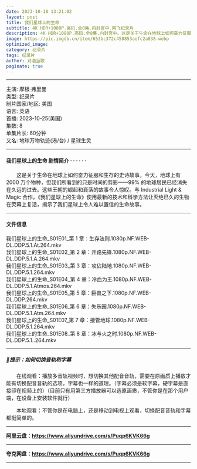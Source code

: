 ```yaml
---
date: 2023-10-18 13:21:02
layout: post
title: 我们星球上的生命
subtitle: 4K HDR+1080P.高码.全8集.内封官中.网飞纪录片
description: 4K HDR+1080P.高码.全8集.内封官中。这是关于生命在地球上如何奋力征服和生存的史诗故事。今天，地球上有 2000 万个物种，但我们所看到的只是时间的剪影——99% 的地球居民已经消失在久远的过去。这些王朝的崛起和衰落的故事令人惊叹...
image: https://pic.imgdb.cn/item/653bc372c458853aefc2a838.webp
optimized_image: 
category: 纪录片
tags: 纪录片
author: 对酒当歌
paginate: true
---
```


---

主演: 摩根·弗里曼  
类型: 纪录片  
制片国家/地区: 美国  
语言: 英语  
首播: 2023-10-25(美国)  
集数: 8  
单集片长: 60分钟  
又名: 地球万物轨迹(港/台) / 星球生灵  

---

#### 我们星球上的生命 剧情简介 · · · · · ·

　　这是关于生命在地球上如何奋力征服和生存的史诗故事。今天，地球上有 2000 万个物种，但我们所看到的只是时间的剪影——99% 的地球居民已经消失在久远的过去。这些王朝的崛起和衰落的故事令人惊叹。与 Industrial Light & Magic 合作，《我们星球上的生命》使用最新的技术和科学方法让灭绝已久的生物在荧幕上复活，揭示了我们星球上令人难以置信的生命故事。

---

#### 文件信息

我们星球上的生命_S01E01_第 1 章：生存法则.1080p.NF.WEB-DL.DDP.5.1.At.264.mkv  
我们星球上的生命_S01E02_第 2 章：开路先锋.1080p.NF.WEB-DL.DDP.5.1.A.264.mkv  
我们星球上的生命_S01E03_第 3 章：攻佔陆地.1080p.NF.WEB-DL.DDP.5.1.264.mkv  
我们星球上的生命_S01E04_第 4 章：冷血为王.1080p.NF.WEB-DL.DDP.5.1.Atmos.264.mkv  
我们星球上的生命_S01E05_第 5 章：巨兽之下.1080p.NF.WEB-DL.DDP.264.mkv  
我们星球上的生命_S01E06_第 6 章：失乐园.1080p.NF.WEB-DL.DDP.5.1.Atm.264.mkv  
我们星球上的生命_S01E07_第 7 章：接管地球.1080p.NF.WEB-DL.DDP.5.1.264.mkv  
我们星球上的生命_S01E08_第 8 章：冰与火之时.1080p.NF.WEB-DL.DDP.5.1..264.mkv  

---

##### 🔔提示：如何切换音轨和字幕

　　在线观看：播放多音轨视频时，想切换其他配音音轨，需要在原画质上播放才能有切换配音音轨的选项，字幕也一样的道理。（字幕必须是软字幕，硬字幕是直接印在视频上的）（目前只有用第三方播放器可以选原画质，不管你是在那个用户端，在设备上安装软件就行）

　　本地观看：不管你是在电脑上，还是移动到电视上观看，切换配音音轨和字幕都挺简单的。

---

**阿里云盘：<https://www.aliyundrive.com/s/Puqp6KVK66g>**

---

**夸克网盘：<https://www.aliyundrive.com/s/Puqp6KVK66g>**

---
